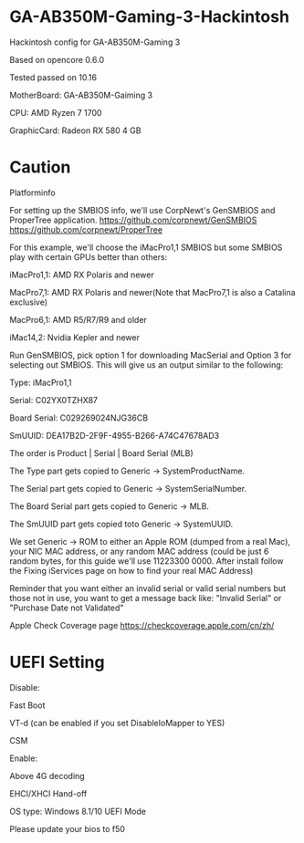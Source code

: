 # GA-AB350M-Gaming-3-Hackintosh
Hackintosh config for GA-AB350M-Gaming 3

Based on opencore 0.6.0

Tested passed on 10.16

MotherBoard: GA-AB350M-Gaiming 3

CPU: AMD Ryzen 7 1700

GraphicCard: Radeon RX 580 4 GB

# Caution

Platforminfo

For setting up the SMBIOS info, we'll use CorpNewt's GenSMBIOS and ProperTree application. https://github.com/corpnewt/GenSMBIOS https://github.com/corpnewt/ProperTree

For this example, we'll choose the iMacPro1,1 SMBIOS but some SMBIOS play with certain GPUs better than others:

iMacPro1,1: AMD RX Polaris and newer

MacPro7,1: AMD RX Polaris and newer(Note that MacPro7,1 is also a Catalina exclusive)

MacPro6,1: AMD R5/R7/R9 and older

iMac14,2: Nvidia Kepler and newer

Run GenSMBIOS, pick option 1 for downloading MacSerial and Option 3 for selecting out SMBIOS. This will give us an output similar to the following:

Type:         iMacPro1,1

Serial:       C02YX0TZHX87

Board Serial: C029269024NJG36CB

SmUUID:       DEA17B2D-2F9F-4955-B266-A74C47678AD3

The order is Product | Serial | Board Serial (MLB)

The Type part gets copied to Generic -> SystemProductName.

The Serial part gets copied to Generic -> SystemSerialNumber.

The Board Serial part gets copied to Generic -> MLB.

The SmUUID part gets copied toto Generic -> SystemUUID.

We set Generic -> ROM to either an Apple ROM (dumped from a real Mac), your NIC MAC address, or any random MAC address (could be just 6 random bytes, for this guide we'll use 11223300 0000. After install follow the Fixing iServices page on how to find your real MAC Address)

Reminder that you want either an invalid serial or valid serial numbers but those not in use, you want to get a message back like: "Invalid Serial" or "Purchase Date not Validated"

Apple Check Coverage page https://checkcoverage.apple.com/cn/zh/

# UEFI Setting

Disable:

Fast Boot

VT-d (can be enabled if you set DisableIoMapper to YES)

CSM

Enable:

Above 4G decoding

EHCI/XHCI Hand-off

OS type: Windows 8.1/10 UEFI Mode

Please update your bios to f50
